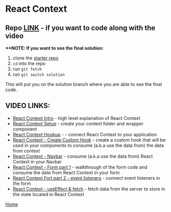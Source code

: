 # React Context

## Repo [LINK](https://github.com/jdrichards-pursuit/react-context-starter) - if you want to code along with the video

**\*\*NOTE: If you want to see the final solution:**

1. clone the [starter repo](https://github.com/jdrichards-pursuit/react-context-starter)
1. `cd` into the repo
1. run `git fetch`
1. run `git switch solution`

This will put you on the solution branch where you are able to see the final code.

## VIDEO LINKS:

- [React Context Intro](https://drive.google.com/file/d/1qOfSkNPeNEeEqs8lZAiMukSfhITKUGlR/view?usp=sharing) - high level explanation of React Context
- [React Context Setup](https://drive.google.com/file/d/1yY7i-KhnU2jw7x-RKyXuv9GCB1KabiEt/view?usp=sharing) - create your context folder and wrapper component
- [React Context Hookup](https://drive.google.com/file/d/1nfcVSlI1BJBSwSQmdxyNXgWII_Ag1l6j/view?usp=sharing) - - connect React Context to your application
- [React Context - Create Custom Hook](https://drive.google.com/file/d/1JJF0LUlmOUsOlm6IrTXd6ZhcQqSsO91A/view?usp=sharing) - create a custom hook that will be used in your components to consume (a.k.a use the data from) the data from context
- [React Context - Navbar](https://drive.google.com/file/d/1NG5jgwde-0NaJXfa4M3WBZS9hqn5VR3m/view?usp=sharing) - consume (a.k.a use the data from) React Context in your Navbar
- [React Context - Form part 1](https://drive.google.com/file/d/1ZJ8SUgz6cvDVTOJUMMy9zZm0fBGlT2NG/view?usp=sharing) - walkthrough of the form code and consume the date from React Context in your form
- [React Context Fort part 2 - event listeners](https://drive.google.com/file/d/1AwBSrqZxhixaA9FKB54uHBTvVf5ZaR0R/view?usp=sharing) - connect event listeners in the form
- [React Context - useEffect & fetch](https://drive.google.com/file/d/1AO-ZS853LeLpxwwqPR7abVonK89XWIis/view?usp=sharing) - fetch data from the server to store in the state located in React Context

[Home][def]

[def]: README.md
